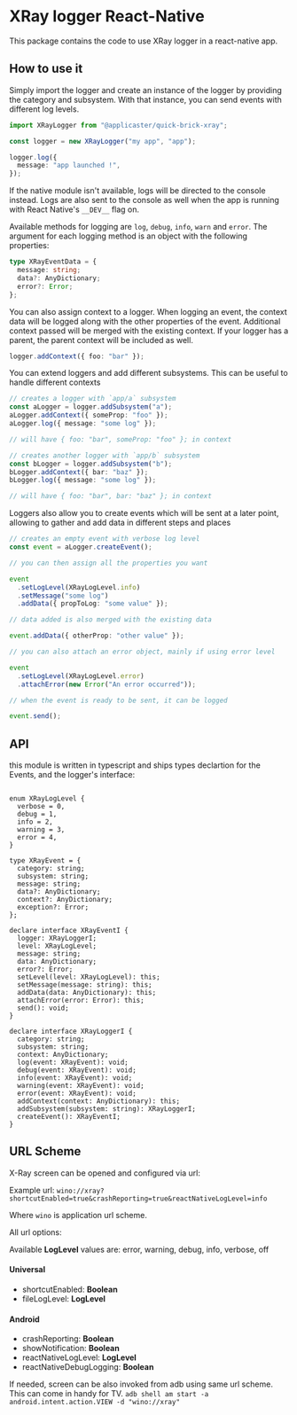 # XRay logger React-Native

This package contains the code to use XRay logger in a react-native app.

## How to use it

Simply import the logger and create an instance of the logger by providing the category and subsystem. With that instance, you can send events with different log levels.

```typescript
import XRayLogger from "@applicaster/quick-brick-xray";

const logger = new XRayLogger("my app", "app");

logger.log({
  message: "app launched !",
});
```

If the native module isn't available, logs will be directed to the console instead. Logs are also sent to the console as well when the app is running with React Native's `__DEV__` flag on.

Available methods for logging are `log`, `debug`, `info`, `warn` and `error`. The argument for each logging method is an object with the following properties:

```typescript
type XRayEventData = {
  message: string;
  data?: AnyDictionary;
  error?: Error;
};
```

You can also assign context to a logger. When logging an event, the context data will be logged along with the other properties of the event. Additional context passed will be merged with the existing context. If your logger has a parent, the parent context will be included as well.

```typescript
logger.addContext({ foo: "bar" });
```

You can extend loggers and add different subsystems. This can be useful to handle different contexts

```typescript
// creates a logger with `app/a` subsystem
const aLogger = logger.addSubsystem("a");
aLogger.addContext({ someProp: "foo" });
aLogger.log({ message: "some log" });

// will have { foo: "bar", someProp: "foo" }; in context

// creates another logger with `app/b` subsystem
const bLogger = logger.addSubsystem("b");
bLogger.addContext({ bar: "baz" });
bLogger.log({ message: "some log" });

// will have { foo: "bar", bar: "baz" }; in context
```

Loggers also allow you to create events which will be sent at a later point, allowing to gather and add data in different steps and places

```typescript
// creates an empty event with verbose log level
const event = aLogger.createEvent();

// you can then assign all the properties you want

event
  .setLogLevel(XRayLogLevel.info)
  .setMessage("some log")
  .addData({ propToLog: "some value" });

// data added is also merged with the existing data

event.addData({ otherProp: "other value" });

// you can also attach an error object, mainly if using error level

event
  .setLogLevel(XRayLogLevel.error)
  .attachError(new Error("An error occurred"));

// when the event is ready to be sent, it can be logged

event.send();
```

## API

this module is written in typescript and ships types declartion for the Events, and the logger's interface:

```typescfipt

enum XRayLogLevel {
  verbose = 0,
  debug = 1,
  info = 2,
  warning = 3,
  error = 4,
}

type XRayEvent = {
  category: string;
  subsystem: string;
  message: string;
  data?: AnyDictionary;
  context?: AnyDictionary;
  exception?: Error;
};

declare interface XRayEventI {
  logger: XRayLoggerI;
  level: XRayLogLevel;
  message: string;
  data: AnyDictionary;
  error?: Error;
  setLevel(level: XRayLogLevel): this;
  setMessage(message: string): this;
  addData(data: AnyDictionary): this;
  attachError(error: Error): this;
  send(): void;
}

declare interface XRayLoggerI {
  category: string;
  subsystem: string;
  context: AnyDictionary;
  log(event: XRayEvent): void;
  debug(event: XRayEvent): void;
  info(event: XRayEvent): void;
  warning(event: XRayEvent): void;
  error(event: XRayEvent): void;
  addContext(context: AnyDictionary): this;
  addSubsystem(subsystem: string): XRayLoggerI;
  createEvent(): XRayEventI;
}
```

## URL Scheme

X-Ray screen can be opened and configured via url:

Example url: ```wino://xray?shortcutEnabled=true&crashReporting=true&reactNativeLogLevel=info```

Where ```wino``` is application url scheme.

All url options:

Available __LogLevel__ values are: error, warning, debug, info, verbose, off

#### Universal

- shortcutEnabled: __Boolean__
- fileLogLevel: __LogLevel__

#### Android

- crashReporting: __Boolean__
- showNotification: __Boolean__
- reactNativeLogLevel: __LogLevel__
- reactNativeDebugLogging: __Boolean__

If needed, screen can be also invoked from adb using same url scheme. This can come in handy for TV.
```adb shell am start -a android.intent.action.VIEW -d "wino://xray"```
